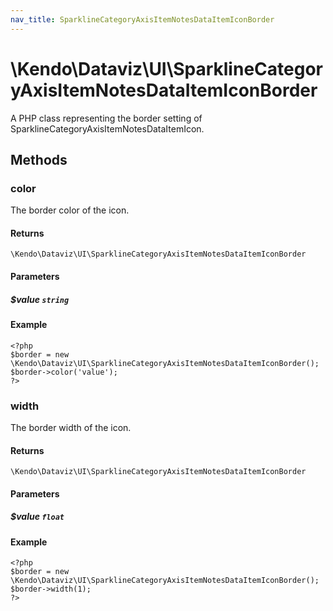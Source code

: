 ```yaml
---
nav_title: SparklineCategoryAxisItemNotesDataItemIconBorder
---
```


# \Kendo\Dataviz\UI\SparklineCategoryAxisItemNotesDataItemIconBorder

A PHP class representing the border setting of SparklineCategoryAxisItemNotesDataItemIcon.


## Methods

### color
The border color of the icon.

#### Returns
`\Kendo\Dataviz\UI\SparklineCategoryAxisItemNotesDataItemIconBorder`

#### Parameters

##### $value `string`



#### Example 
    <?php
    $border = new \Kendo\Dataviz\UI\SparklineCategoryAxisItemNotesDataItemIconBorder();
    $border->color('value');
    ?>

### width
The border width of the icon.

#### Returns
`\Kendo\Dataviz\UI\SparklineCategoryAxisItemNotesDataItemIconBorder`

#### Parameters

##### $value `float`



#### Example 
    <?php
    $border = new \Kendo\Dataviz\UI\SparklineCategoryAxisItemNotesDataItemIconBorder();
    $border->width(1);
    ?>

